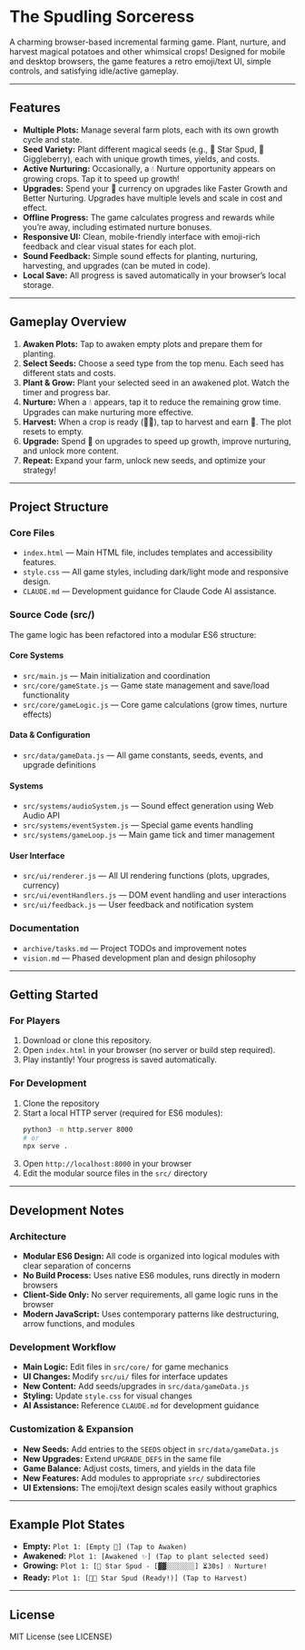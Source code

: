 # The Spudling Sorceress

A charming browser-based incremental farming game. Plant, nurture, and harvest magical potatoes and other whimsical crops! Designed for mobile and desktop browsers, the game features a retro emoji/text UI, simple controls, and satisfying idle/active gameplay.

---

## Features

- **Multiple Plots:** Manage several farm plots, each with its own growth cycle and state.
- **Seed Variety:** Plant different magical seeds (e.g., 🥔 Star Spud, 🍓 Giggleberry), each with unique growth times, yields, and costs.
- **Active Nurturing:** Occasionally, a 💧 Nurture opportunity appears on growing crops. Tap it to speed up growth!
- **Upgrades:** Spend your 💎 currency on upgrades like Faster Growth and Better Nurturing. Upgrades have multiple levels and scale in cost and effect.
- **Offline Progress:** The game calculates progress and rewards while you’re away, including estimated nurture bonuses.
- **Responsive UI:** Clean, mobile-friendly interface with emoji-rich feedback and clear visual states for each plot.
- **Sound Feedback:** Simple sound effects for planting, nurturing, harvesting, and upgrades (can be muted in code).
- **Local Save:** All progress is saved automatically in your browser’s local storage.

---

## Gameplay Overview

1. **Awaken Plots:** Tap to awaken empty plots and prepare them for planting.
2. **Select Seeds:** Choose a seed type from the top menu. Each seed has different stats and costs.
3. **Plant & Grow:** Plant your selected seed in an awakened plot. Watch the timer and progress bar.
4. **Nurture:** When a 💧 appears, tap it to reduce the remaining grow time. Upgrades can make nurturing more effective.
5. **Harvest:** When a crop is ready (🌟🥔), tap to harvest and earn 💎. The plot resets to empty.
6. **Upgrade:** Spend 💎 on upgrades to speed up growth, improve nurturing, and unlock more content.
7. **Repeat:** Expand your farm, unlock new seeds, and optimize your strategy!

---

## Project Structure

### Core Files
- `index.html` — Main HTML file, includes templates and accessibility features.
- `style.css` — All game styles, including dark/light mode and responsive design.
- `CLAUDE.md` — Development guidance for Claude Code AI assistance.

### Source Code (src/)
The game logic has been refactored into a modular ES6 structure:

#### Core Systems
- `src/main.js` — Main initialization and coordination
- `src/core/gameState.js` — Game state management and save/load functionality
- `src/core/gameLogic.js` — Core game calculations (grow times, nurture effects)

#### Data & Configuration
- `src/data/gameData.js` — All game constants, seeds, events, and upgrade definitions

#### Systems
- `src/systems/audioSystem.js` — Sound effect generation using Web Audio API
- `src/systems/eventSystem.js` — Special game events handling
- `src/systems/gameLoop.js` — Main game tick and timer management

#### User Interface
- `src/ui/renderer.js` — All UI rendering functions (plots, upgrades, currency)
- `src/ui/eventHandlers.js` — DOM event handling and user interactions
- `src/ui/feedback.js` — User feedback and notification system

### Documentation
- `archive/tasks.md` — Project TODOs and improvement notes
- `vision.md` — Phased development plan and design philosophy

---

## Getting Started

### For Players
1. Download or clone this repository.
2. Open `index.html` in your browser (no server or build step required).
3. Play instantly! Your progress is saved automatically.

### For Development
1. Clone the repository
2. Start a local HTTP server (required for ES6 modules):
   ```bash
   python3 -m http.server 8000
   # or
   npx serve .
   ```
3. Open `http://localhost:8000` in your browser
4. Edit the modular source files in the `src/` directory

---

## Development Notes

### Architecture
- **Modular ES6 Design:** All code is organized into logical modules with clear separation of concerns
- **No Build Process:** Uses native ES6 modules, runs directly in modern browsers
- **Client-Side Only:** No server requirements, all game logic runs in the browser
- **Modern JavaScript:** Uses contemporary patterns like destructuring, arrow functions, and modules

### Development Workflow
- **Main Logic:** Edit files in `src/core/` for game mechanics
- **UI Changes:** Modify `src/ui/` files for interface updates  
- **New Content:** Add seeds/upgrades in `src/data/gameData.js`
- **Styling:** Update `style.css` for visual changes
- **AI Assistance:** Reference `CLAUDE.md` for development guidance

### Customization & Expansion
- **New Seeds:** Add entries to the `SEEDS` object in `src/data/gameData.js`
- **New Upgrades:** Extend `UPGRADE_DEFS` in the same file
- **Game Balance:** Adjust costs, timers, and yields in the data file
- **New Features:** Add modules to appropriate `src/` subdirectories
- **UI Extensions:** The emoji/text design scales easily without graphics

---

## Example Plot States

- **Empty:** `Plot 1: [Empty 💨] (Tap to Awaken)`
- **Awakened:** `Plot 1: [Awakened ✨] (Tap to plant selected seed)`
- **Growing:** `Plot 1: [🌰 Star Spud - [▓▓░░░░░░░] ⏳30s] 💧 Nurture!`
- **Ready:** `Plot 1: [🌟🥔 Star Spud (Ready!)] (Tap to Harvest)`

---

## License

MIT License (see LICENSE)
